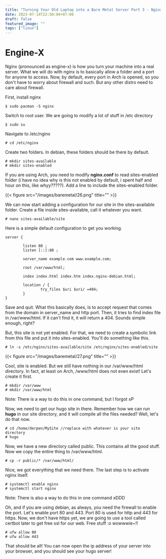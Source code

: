 ```yaml
---
title: "Turning Your Old Laptop into a Bare Metal Server Part 3 - Nginx"
date: 2023-07-14T22:50:04+07:00
draft: false
featured_image: ""
tags: ["linux"]
---
```


# Engine-X

Nginx (pronounced as engine-x) is how you turn your machine into a real server. What we will do with nginx is to basically allow a folder and a port for anyone to access. Now, by default, every port in Arch is opened, so you don't have to worry about firewall and such. But any other distro need to care about firewall.

First, install nginx
```
$ sudo pacman -S nginx
```

Switch to root user. We are going to modify a lot of stuff in /etc directory
```
$ sudo su
```

Navigate to /etc/nginx
```
# cd /etc/nginx
```

Create two folders. In debian, these folders should be there by default.
```
# mkdir sites-available
# mkdir sites-enabled
```
If you are using Arch, you need to modify **nginx.conf** to read sites-enabled folder (i have no idea why is this not enabled by default, i spent half and hour on this, like whyy?????). Add a line to include the sites-enabled folder.

{{< figure src="/images/baremetal/26.png" title="" >}}

We can now start adding a configuration for our site in the sites-available folder. Create a file inside sites-available, call it whatever you want.
```
# nano sites-available/site
```
Here is a simple default configuration to get you working.
```nginx
server {

        listen 80 ;
        listen [::]:80 ;

        server_name example.com www.example.com;

        root /var/www/html;

        index index.html index.htm index.nginx-debian.html;

        location / {
                try_files $uri $uri/ =404;
        }
}
```
Save and quit. What this basically does, is to accept request that comes from the domain in server_name and http port. Then, it tries to find index file in /var/www/html. If it can't find it, it will return a 404. Sounds simple enough, right?

But, this site is not yet enabled. For that, we need to create a symbolic link from this file and put it into sites-enabled. You'll do something like this.
```
# ln -s /etc/nginx/sites-available/site /etc/nginx/sites-enabled/site
```
{{< figure src="/images/baremetal/27.png" title="" >}}

Cool, site is enabled. But we still have nothing in our /var/www/html directory. In fact, at least on Arch, /www/html does not even exist! Let's create it first.
```
# mkdir /var/www
# mkdir /var/www/html
```
Note: There is a way to do this in one command, but I forgot xP

Now, we need to get our hugo site in there. Remember how we can run **hugo** in our site directory, and it will compile all the files needed? Well, let's do that now.
```
# cd /home/derpen/MySite //replace with whatever is your site directory
# hugo
```
Now, we have a new directory called public. This contains all the good stuff. Now we copy the entire thing to /var/www/html.
```
# cp -r public/* /var/www/html/
```
Nice, we got everything that we need there. The last step is to activate nginx itself.
```
# systemctl enable nginx
# systemctl start nginx
```
Note: There is also a way to do this in one command xDDD

Oh, and if you are using debian, as always, you need the firewall to enable the port. Let's enable port 80 and 443. Port 80 is used for http and 443 for https. Now, we don't have https yet, we are going to use a tool called certbot later to get free ssl for our web. Free stuff :o wowwwie~!!
```
# ufw allow 80
# ufw allow 443
```

That should be all! You can now open the ip address of your server into your browser, and you should see your hugo server!
